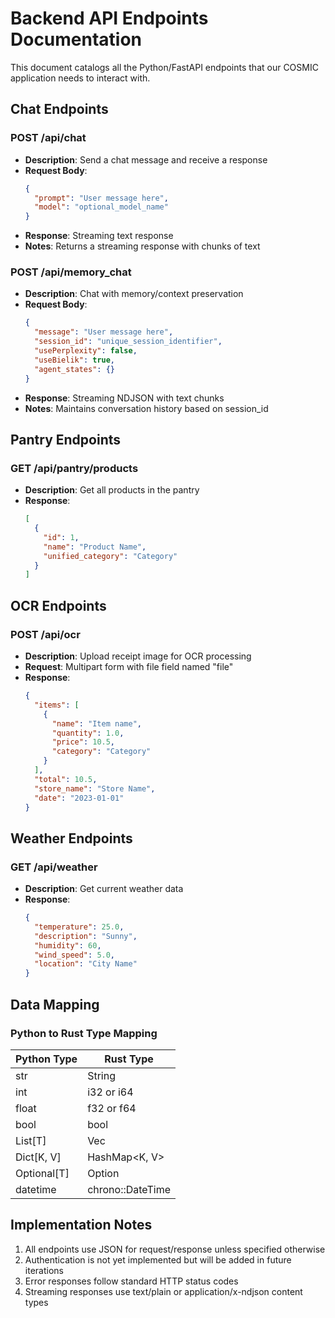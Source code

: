 # Backend API Endpoints Documentation

This document catalogs all the Python/FastAPI endpoints that our COSMIC application needs to interact with.

## Chat Endpoints

### POST /api/chat
- **Description**: Send a chat message and receive a response
- **Request Body**:
  ```json
  {
    "prompt": "User message here",
    "model": "optional_model_name"
  }
  ```
- **Response**: Streaming text response
- **Notes**: Returns a streaming response with chunks of text

### POST /api/memory_chat
- **Description**: Chat with memory/context preservation
- **Request Body**:
  ```json
  {
    "message": "User message here",
    "session_id": "unique_session_identifier",
    "usePerplexity": false,
    "useBielik": true,
    "agent_states": {}
  }
  ```
- **Response**: Streaming NDJSON with text chunks
- **Notes**: Maintains conversation history based on session_id

## Pantry Endpoints

### GET /api/pantry/products
- **Description**: Get all products in the pantry
- **Response**: 
  ```json
  [
    {
      "id": 1,
      "name": "Product Name",
      "unified_category": "Category"
    }
  ]
  ```

## OCR Endpoints

### POST /api/ocr
- **Description**: Upload receipt image for OCR processing
- **Request**: Multipart form with file field named "file"
- **Response**:
  ```json
  {
    "items": [
      {
        "name": "Item name",
        "quantity": 1.0,
        "price": 10.5,
        "category": "Category"
      }
    ],
    "total": 10.5,
    "store_name": "Store Name",
    "date": "2023-01-01"
  }
  ```

## Weather Endpoints

### GET /api/weather
- **Description**: Get current weather data
- **Response**:
  ```json
  {
    "temperature": 25.0,
    "description": "Sunny",
    "humidity": 60,
    "wind_speed": 5.0,
    "location": "City Name"
  }
  ```

## Data Mapping

### Python to Rust Type Mapping

| Python Type | Rust Type |
|-------------|-----------|
| str | String |
| int | i32 or i64 |
| float | f32 or f64 |
| bool | bool |
| List[T] | Vec<T> |
| Dict[K, V] | HashMap<K, V> |
| Optional[T] | Option<T> |
| datetime | chrono::DateTime<Utc> |

## Implementation Notes

1. All endpoints use JSON for request/response unless specified otherwise
2. Authentication is not yet implemented but will be added in future iterations
3. Error responses follow standard HTTP status codes
4. Streaming responses use text/plain or application/x-ndjson content types 